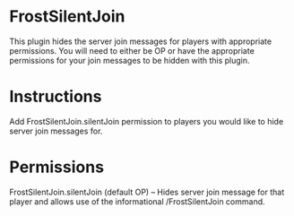 FrostSilentJoin
===========
This plugin hides the server join messages for players with appropriate permissions.  You will need to either be OP or have the appropriate permissions for your join messages to be hidden with this plugin.

Instructions
===========
Add FrostSilentJoin.silentJoin permission to players you would like to hide server join messages for.


Permissions
===========
FrostSilentJoin.silentJoin (default OP) – Hides server join message for that player and allows use of the informational /FrostSilentJoin command.

